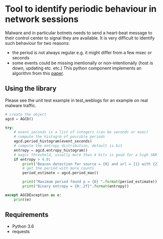 # Tool to identify periodic behaviour in network sessions

Malware and in particular botnets needs to send a heart-beat message to their control center to signal they are available.
It is very difficult to identify such behaviour for two reasons:
* the period is not always regular e.g. it might differ from a few msec or seconds
* some events could be missing inentionally or non-intentionally (host is down, updating etc. etc.)
This python component implements an algorithm from this [paper](https://en.wikipedia.org/wiki/Web_Ontology_Language).

## Using the library

Please see the unit test example in test_weblogs for an example on real malware traffic.

```python
# create the object
agcd = AGCD()

try:
    # event_seconds is a list of integers (can be seconds or msec)
    # compute the histogrm of possible periods
    agcd.period_histogram(event_seconds)
    # compute the entropy distribution, default is bit
    entropy = agcd.entropy_histogram()
    # magic threshold, usually more than 4 bits is good for a high SNR
    if entropy > 4.0:
        print("Beacon detection for source = {0} and url = {1} with {2} events".format(source, url,len(event_seconds)))
        # get the period with more counts
        period_estimate = agcd.period_max()

        print("Maximum period found p = {0} ".format(period_estimate))
        print("Binary entropy = {0:.2f}".format(entropy))

except AGCDException as e:
    print(e)
```



## Requirements

* Python 3.6
* requests